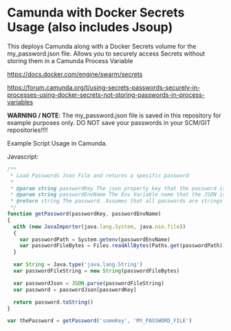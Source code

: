 # Camunda with Docker Secrets Usage (also includes Jsoup)

This deploys Camunda along with a Docker Secrets volume for the my_password.json file.
Allows you to securely access Secrets without storing them in a Camunda Process Variable

https://docs.docker.com/engine/swarm/secrets

https://forum.camunda.org/t/using-secrets-passwords-securely-in-processes-using-docker-secrets-not-storing-passwords-in-process-variables

**WARNING / NOTE**: The my_password.json file is saved in this repository for example purposes only.  DO NOT save your passwords in your SCM/GIT repositories!!!!

Example Script Usage in Camunda.

Javascript:

```javascript
/**
 * Load Passwords Json File and returns a specific password
 *
 * @param string passwordKey The json property key that the password is stored. Currently only single level json is supported.
 * @param string passwordEnvName The Env Variable name that the JSON is stored in using Docker Secrets
 * @return string The password. Assumes that all passwords are strings and therefore returns a string.
 */
function getPassword(passwordKey, passwordEnvName)
{
  with (new JavaImporter(java.lang.System, java.nio.file))
  {
    var passwordPath = System.getenv(passwordEnvName)
    var passwordFileBytes = Files.readAllBytes(Paths.get(passwordPath))
  }

  var String = Java.type('java.lang.String')
  var passwordFileString = new String(passwordFileBytes)

  var passwordJson = JSON.parse(passwordFileString)
  var password = passwordJson[passwordKey]

  return password.toString()
}

var thePassword = getPassword('someKey', 'MY_PASSWORD_FILE')
```